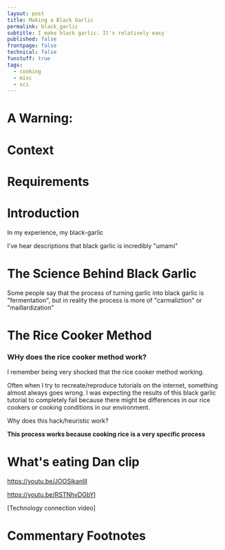 ```yaml
---
layout: post
title: Making a Black Garlic
permalink: black_garlic
subtitle: I make black garlic. It's relatively easy
published: false
frontpage: false
technical: false
funstuff: true
tags:
  - cooking
  - misc
  - sci
---
```



<!-- * TOC
{:toc} -->

# A Warning: 

# Context

# Requirements


# Introduction

In my experience, my black-garlic 

I've hear descriptions that black garlic is incredibly "umami"


# The Science Behind Black Garlic 

Some people say that the process of turning garlic into black garlic is "fermentation", but in reality the process is more of "carmaliztion" or "maillardization"


# The Rice Cooker Method

### WHy does the rice cooker method work?
I remember being very shocked that the rice cooker method working.

Often when I try to recreate/reproduce tutorials on the internet, something almost always goes wrong. I was expecting the results of this black garlic tutorial to completely fail because there might be differences in our rice cookers or cooking conditions in our environment. 

Why does this hack/heuristic work?

**This process works because cooking rice is a very specific process**

# What's eating Dan clip
https://youtu.be/JOOSikanIlI

https://youtu.be/RSTNhvDGbYI

[Technology connection video]

# Commentary Footnotes

